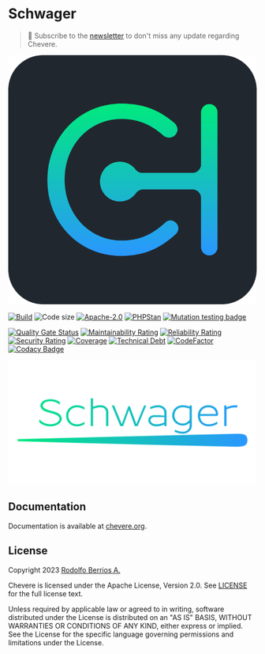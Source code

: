 # Schwager

> 🔔 Subscribe to the [newsletter](https://chv.to/chevere-newsletter) to don't miss any update regarding Chevere.

![Chevere](chevere.svg)

[![Build](https://img.shields.io/github/actions/workflow/status/chevere/schwager/test.yml?branch=0.1&style=flat-square)](https://github.com/chevere/schwager/actions)
![Code size](https://img.shields.io/github/languages/code-size/chevere/schwager?style=flat-square)
[![Apache-2.0](https://img.shields.io/github/license/chevere/schwager?style=flat-square)](LICENSE)
[![PHPStan](https://img.shields.io/badge/PHPStan-level%209-blueviolet?style=flat-square)](https://phpstan.org/)
[![Mutation testing badge](https://img.shields.io/endpoint?style=flat-square&url=https%3A%2F%2Fbadge-api.stryker-mutator.io%2Fgithub.com%2Fchevere%2Fschwager%2F0.1)](https://dashboard.stryker-mutator.io/reports/github.com/chevere/schwager/0.1)

[![Quality Gate Status](https://sonarcloud.io/api/project_badges/measure?project=chevere_schwager&metric=alert_status)](https://sonarcloud.io/dashboard?id=chevere_schwager)
[![Maintainability Rating](https://sonarcloud.io/api/project_badges/measure?project=chevere_schwager&metric=sqale_rating)](https://sonarcloud.io/dashboard?id=chevere_schwager)
[![Reliability Rating](https://sonarcloud.io/api/project_badges/measure?project=chevere_schwager&metric=reliability_rating)](https://sonarcloud.io/dashboard?id=chevere_schwager)
[![Security Rating](https://sonarcloud.io/api/project_badges/measure?project=chevere_schwager&metric=security_rating)](https://sonarcloud.io/dashboard?id=chevere_schwager)
[![Coverage](https://sonarcloud.io/api/project_badges/measure?project=chevere_schwager&metric=coverage)](https://sonarcloud.io/dashboard?id=chevere_schwager)
[![Technical Debt](https://sonarcloud.io/api/project_badges/measure?project=chevere_schwager&metric=sqale_index)](https://sonarcloud.io/dashboard?id=chevere_schwager)
[![CodeFactor](https://www.codefactor.io/repository/github/chevere/schwager/badge)](https://www.codefactor.io/repository/github/chevere/schwager)
[![Codacy Badge](https://app.codacy.com/project/badge/Grade/df08d136440c4b448076b85ed48bb4b6)](https://www.codacy.com/gh/chevere/schwager/dashboard)

![Schwager](.github/banner/schwager-logo.svg)

## Documentation

Documentation is available at [chevere.org](https://chevere.org/packages/schwager).

## License

Copyright 2023 [Rodolfo Berrios A.](https://rodolfoberrios.com/)

Chevere is licensed under the Apache License, Version 2.0. See [LICENSE](LICENSE) for the full license text.

Unless required by applicable law or agreed to in writing, software distributed under the License is distributed on an "AS IS" BASIS, WITHOUT WARRANTIES OR CONDITIONS OF ANY KIND, either express or implied. See the License for the specific language governing permissions and limitations under the License.
